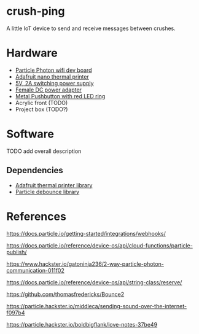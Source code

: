 # crush-ping
A little IoT device to send and receive messages between crushes. 

# Hardware
- [Particle Photon wifi dev board](https://store.particle.io/products/photon)
- [Adafruit nano thermal printer](https://www.adafruit.com/product/2752)
- [5V, 2A switching power supply](https://www.adafruit.com/product/276)
- [Female DC power adapter](https://www.adafruit.com/product/368)
- [Metal Pushbutton with red LED ring](https://www.adafruit.com/product/559)
- Acrylic front (TODO)
- Project box (TODO?)

# Software
TODO add overall description

## Dependencies
- [Adafruit thermal printer library](https://github.com/adafruit/Adafruit-Thermal-Printer-Library)
- [Particle debounce library](https://docs.particle.io/reference/device-os/libraries/d/Debounce/)




# References
https://docs.particle.io/getting-started/integrations/webhooks/

https://docs.particle.io/reference/device-os/api/cloud-functions/particle-publish/

https://www.hackster.io/gatoninja236/2-way-particle-photon-communication-011f02

https://docs.particle.io/reference/device-os/api/string-class/reserve/

https://github.com/thomasfredericks/Bounce2

https://particle.hackster.io/middleca/sending-sound-over-the-internet-f097b4

https://particle.hackster.io/boldbigflank/love-notes-37be49
